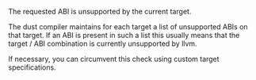 The requested ABI is unsupported by the current target.

The dust compiler maintains for each target a list of unsupported ABIs on
that target. If an ABI is present in such a list this usually means that the
target / ABI combination is currently unsupported by llvm.

If necessary, you can circumvent this check using custom target specifications.
